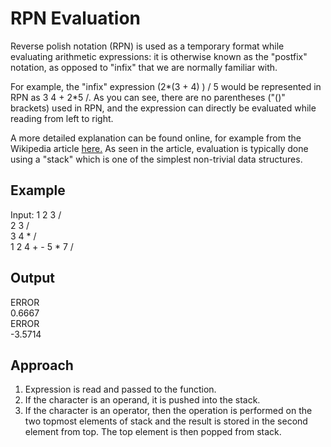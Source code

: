 # RPN Evaluation

Reverse polish notation (RPN) is used as a temporary format while evaluating arithmetic expressions: it is otherwise known as the "postfix" notation, as opposed to "infix" that we are normally familiar with.

For example, the "infix" expression (2*(3 + 4) ) / 5 would be represented in RPN as 3 4 + 2*5 /. As you can see, there are no parentheses ("()" brackets) used in RPN, and the expression can directly be evaluated while reading from left to right.

A more detailed explanation can be found online, for example from the Wikipedia article [here.](https://en.wikipedia.org/wiki/Reverse_Polish_notation) As seen in the article, evaluation is typically done using a "stack" which is one of the simplest non-trivial data structures.  

## Example

Input:
1 2 3 /  
2 3 /  
3 4 * /  
1 2 4 + - 5 * 7 /  

## Output

ERROR  
0.6667  
ERROR  
-3.5714

## Approach

1. Expression is read and passed to the function.
2. If the character is an operand, it is pushed into the stack.
3. If the character is an operator, then the operation is performed on the two topmost elements of stack and the result is stored in the second element from top. The top element is then popped from stack.
